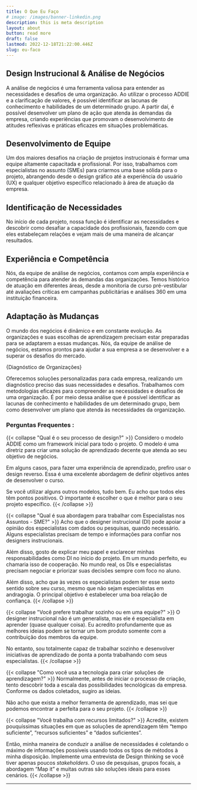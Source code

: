 ```yaml
---
title: O Que Eu Faço
# image: /images/banner-linkedin.png
description: this is meta description
layout: about
button: read more
draft: false
lastmod: 2022-12-18T21:22:00.446Z
slug: eu-faco
---
```


## Design Instrucional & Análise de Negócios

A análise de negócios é uma ferramenta valiosa para entender as necessidades e desafios de uma organização. Ao utilizar o processo ADDIE e a clarificação de valores, é possível identificar as lacunas de conhecimento e habilidades de um determinado grupo. A partir daí, é possível desenvolver um plano de ação que atenda às demandas da empresa, criando experiências que promovam o desenvolvimento de atitudes reflexivas e práticas eficazes em situações problemáticas.

## Desenvolvimento de Equipe

Um dos maiores desafios na criação de projetos instrucionais é formar uma equipe altamente capacitada e profissional. Por isso, trabalhamos com especialistas no assunto (SMEs) para criarmos uma base sólida para o projeto, abrangendo desde o design gráfico até a experiência do usuário (UX) e qualquer objetivo específico relacionado à área de atuação da empresa.

## Identificação de Necessidades

No início de cada projeto, nossa função é identificar as necessidades e descobrir como desafiar a capacidade dos profissionais, fazendo com que eles estabeleçam relações e vejam mais de uma maneira de alcançar resultados.

## Experiência e Competência

Nós, da equipe de análise de negócios, contamos com ampla experiência e competência para atender às demandas das organizações. Temos histórico de atuação em diferentes áreas, desde a monitoria de curso pré-vestibular até avaliações críticas em campanhas publicitárias e análises 360 em uma instituição financeira.

## Adaptação às Mudanças

O mundo dos negócios é dinâmico e em constante evolução. As organizações e suas escolhas de aprendizagem precisam estar preparadas para se adaptarem a essas mudanças. Nós, da equipe de análise de negócios, estamos prontos para ajudar a sua empresa a se desenvolver e a superar os desafios do mercado.

{Diagnóstico de Organizações}

Oferecemos soluções personalizadas para cada empresa, realizando um diagnóstico preciso das suas necessidades e desafios. Trabalhamos com metodologias eficazes para compreender as necessidades e desafios de uma organização. É por meio dessa análise que é possível identificar as lacunas de conhecimento e habilidades de um determinado grupo, bem como desenvolver um plano que atenda às necessidades da organização.


### Perguntas Frequentes :
{{< collapse "Qual &eacute; o seu processo de design?" >}}
Considero o modelo ADDIE como um framework inicial para todo o projeto. O modelo é uma diretriz para criar uma solução de aprendizado decente que atenda ao seu objetivo de negócios.

Em alguns casos, para fazer uma experiência de aprendizado, prefiro usar o design reverso. Essa é uma excelente abordagem de definir objetivos antes de desenvolver o curso.

Se você utilizar alguns outros modelos, tudo bem. Eu acho que todos eles têm pontos positivos. O importante é escolher o que é melhor para o seu projeto específico.
{{< /collapse >}}

{{< collapse "Qual &eacute; sua abordagem para trabalhar com Especialistas nos Assuntos - SME?" >}}
Acho que o designer instrucional (DI) pode apoiar a opinião dos especialistas com dados ou pesquisas, quando necessário. Alguns especialistas precisam de tempo e informações para confiar nos designers instrucionais.

Além disso, gosto de explicar meu papel e esclarecer minhas responsabilidades como DI no início do projeto. Em um mundo perfeito, eu chamaria isso de cooperação. No mundo real, os DIs e especialistas precisam negociar e priorizar suas decisões sempre com foco no aluno.

Além disso, acho que às vezes os especialistas podem ter esse sexto sentido sobre seu curso, mesmo que não sejam especialistas em andragogia. O principal objetivo é estabelecer uma boa relação de confiança.
{{< /collapse >}}

{{< collapse "Voc&ecirc; prefere trabalhar sozinho ou em uma equipe?" >}}
O designer instrucional não é um generalista, mas ele é especialista em aprender (quase qualquer coisa). Eu acredito profundamente que as melhores ideias podem se tornar um bom produto somente com a contribuição dos membros da equipe.

No entanto, sou totalmente capaz de trabalhar sozinho e desenvolver iniciativas de aprendizado de ponta a ponta trabalhando com seus especialistas.
{{< /collapse >}}

{{< collapse "Como voc&ecirc; usa a tecnologia para criar solu&ccedil;&otilde;es de aprendizagem?" >}}
Normalmente, antes de iniciar o processo de criação, tento descobrir toda a escala das possibilidades tecnológicas da empresa. Conforme os dados coletados, sugiro as ideias.

Não acho que exista a melhor ferramenta de aprendizado, mas sei que podemos encontrar a perfeita para o seu projeto.
{{< /collapse >}}

{{< collapse "Voc&ecirc; trabalha com recursos limitados?" >}}
Acredite, existem pouquíssimas situações em que as soluções de aprendizagem têm “tempo suficiente”, “recursos suficientes” e “dados suficientes”.

Então, minha maneira de conduzir a análise de necessidades é coletando o máximo de informações possíveis usando todos os tipos de métodos à minha disposição. Implemente uma entrevista de Design thinking se você tiver apenas poucos *stakeholders*. O uso de pesquisas, grupos focais, a abordagem “Map it” e muitas outras são soluções ideais para esses cenários.
{{< /collapse >}}
<hr>

